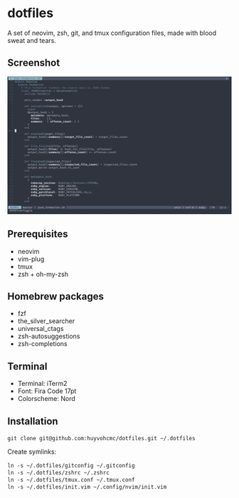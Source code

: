 # dotfiles

A set of neovim, zsh, git, and tmux configuration files, made with blood sweat and tears.

## Screenshot

![screenshot](screenshot.png)

## Prerequisites

- neovim
- vim-plug
- tmux
- zsh + oh-my-zsh

## Homebrew packages

- fzf
- the_silver_searcher
- universal_ctags
- zsh-autosuggestions
- zsh-completions

## Terminal

- Terminal: iTerm2
- Font: Fira Code 17pt
- Colorscheme: Nord

## Installation

```
git clone git@github.com:huyvohcmc/dotfiles.git ~/.dotfiles
```

Create symlinks:

```
ln -s ~/.dotfiles/gitconfig ~/.gitconfig
ln -s ~/.dotfiles/zshrc ~/.zshrc
ln -s ~/.dotfiles/tmux.conf ~/.tmux.conf
ln -s ~/.dotfiles/init.vim ~/.config/nvim/init.vim
```
